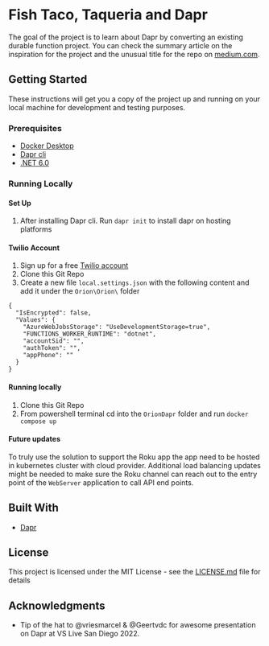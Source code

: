 # Fish Taco, Taqueria and Dapr 

The goal of the project is to learn about Dapr by converting an existing durable function project. You can check the summary article on the inspiration for the project and the unusual title for the repo on [medium.com](https://medium.com/@tarikub/serverless-app-from-design-to-production-a-case-study-2985ba1a1a40?source=friends_link&sk=f378691edd27c27362d8559c0002c497). 

## Getting Started

These instructions will get you a copy of the project up and running on your local machine for development and testing purposes. 

### Prerequisites

* [Docker Desktop](https://www.eclipse.org/)  
* [Dapr cli](hhttps://visualstudio.microsoft.com/vs/)  
* [.NET 6.0](https://ngrok.com)


### Running Locally 

#### Set Up

1. After installing Dapr cli. Run `dapr init` to install dapr on hosting platforms

#### Twilio Account

1. Sign up for a free [Twilio account](www.twilio.com/referral/gJ8V2m)
2. Clone this Git Repo
3. Create a new file `local.settings.json` with the following content and add it under the `Orion\Orion\` folder 
```
{
  "IsEncrypted": false,
  "Values": {
    "AzureWebJobsStorage": "UseDevelopmentStorage=true",
    "FUNCTIONS_WORKER_RUNTIME": "dotnet",
    "accountSid": "",
    "authToken": "",
    "appPhone": ""
  }
}
```

#### Running locally
1. Clone this Git Repo
1. From powershell terminal cd into the `OrionDapr` folder and run `docker compose up`

#### Future updates
To truly use the solution to support the Roku app the app need to be hosted in kubernetes cluster with cloud provider. Additional load balancing updates might be needed to make sure the Roku channel can reach out to the entry point of the `WebServer` application to call API end points.

## Built With

* [Dapr](https://azure.microsoft.com/en-us/services/functions/)


## License

This project is licensed under the MIT License - see the [LICENSE.md](LICENSE.md) file for details

## Acknowledgments

* Tip of the hat to @vriesmarcel & @Geertvdc for awesome presentation on Dapr at VS Live San Diego 2022.
